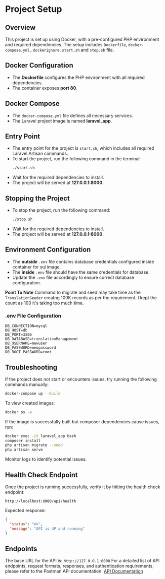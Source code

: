 # Project Setup

## Overview
This project is set up using Docker, with a pre-configured PHP environment and required dependencies. The setup includes `Dockerfile`, `docker-compose.yml`,`.dockerignore`, `start.sh` and `stop.sh` file.

## Docker Configuration
- The **Dockerfile** configures the PHP environment with all required dependencies.
- The container exposes **port 80**.

## Docker Compose
- The `docker-compose.yml` file defines all necessary services.
- The Laravel project image is named **laravel_app**.

## Entry Point
- The entry point for the project is `start.sh`, which includes all required Laravel Artisan commands.
- To start the project, run the following command in the terminal:
  ```bash
  ./start.sh
  ```
- Wait for the required dependencies to install.
- The project will be served at **127.0.0.1:8000**.

## Stopping the Project
- To stop the project, run the following command:
  ```bash
  ./stop.sh

- Wait for the required dependencies to install.
- The project will be served at **127.0.0.1:8000**.

## Environment Configuration
- The **outside** `.env` file contains database credentials configured inside container for sql image.
- The **inside** `.env` file should have the same credentials for database.
- Update the `.env` file accordingly to ensure correct database configuration.

**Point To Note**
Command to migrate and seed may take time as the `TranslationSeeder` creatng 100K records as per the requirement. I kept the count as 100 it's taking too much time.

### .env File Configuration
```plaintext
DB_CONNECTION=mysql
DB_HOST=db
DB_PORT=3306
DB_DATABASE=translationManagement
DB_USERNAME=newuser
DB_PASSWORD=newpassword
DB_ROOT_PASSWORD=root
```

## Troubleshooting
If the project does not start or encounters issues, try running the following commands manually:

```bash
docker-compose up --build
```

To view created images:
```bash
docker ps -a
```

If the image is successfully built but composer dependencies cause issues, run:
```bash
docker exec -it laravel_app bash
composer install
php artisan migrate --seed
php artisan serve
```

Monitor logs to identify potential issues.

## Health Check Endpoint
Once the project is running successfully, verify it by hitting the health check endpoint:
```plaintext
http://localhost:8000/api/health
```
Expected response:
```json
{
  "status": "ok",
  "message": "API is UP and running"
}
```

## Endpoints
The base URL for the API is: 
```http://127.0.0.1:8000```
For a detailed list of API endpoints, request formats, responses, and authentication requirements, please refer to the Postman API documentation:
[API Documentation](https://documenter.getpostman.com/view/8411947/2sAYXEFJuC)

